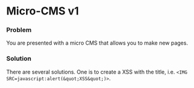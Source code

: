 # Micro-CMS v1

### Problem

You are presented with a micro CMS that allows you to make new pages. 

### Solution

There are several solutions. One is to create a XSS with the title, i.e. `<IMG SRC=javascript:alert(&quot;XSS&quot;)>`.


